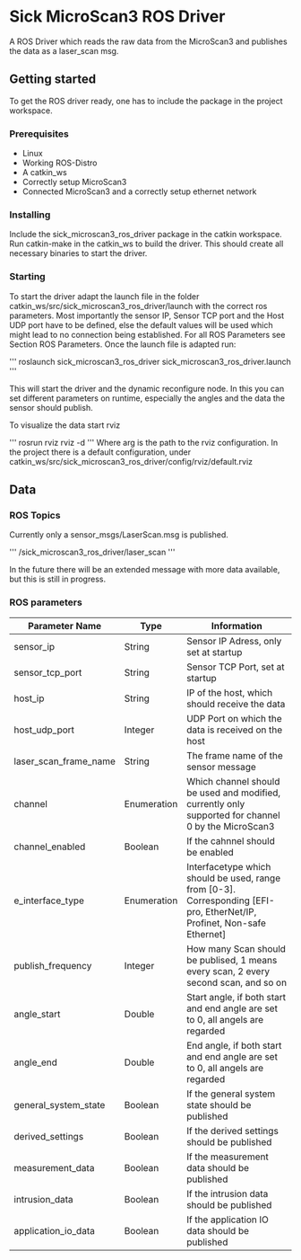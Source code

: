 # Sick MicroScan3 ROS Driver

A ROS Driver which reads the raw data from the MicroScan3 and publishes the data as a laser_scan msg.

## Getting started

To get the ROS driver ready, one has to include the package in the project workspace.

### Prerequisites

* Linux
* Working ROS-Distro
* A catkin_ws
* Correctly setup MicroScan3
* Connected MicroScan3 and a correctly setup ethernet network

### Installing

Include the sick_microscan3_ros_driver package in the catkin workspace.
Run catkin-make in the catkin_ws to build the driver.
This should create all necessary binaries to start the driver.

### Starting

To start the driver adapt the launch file in the folder catkin_ws/src/sick_microscan3_ros_driver/launch with the correct ros parameters.
Most importantly the sensor IP, Sensor TCP port and the Host UDP port have to be defined, else the default values will be used which might lead to no connection being established.
For all ROS Parameters see Section ROS Parameters.
Once the launch file is adapted run:

'''
roslaunch sick_microscan3_ros_driver sick_microscan3_ros_driver.launch 
'''

This will start the driver and the dynamic reconfigure node. In this you can set different parameters on runtime, especially the angles and the data the sensor should publish.

To visualize the data start rviz

'''
rosrun rviz rviz -d <arg> 
'''
Where arg is the path to the rviz configuration.
In the project there is a default configuration, under catkin_ws/src/sick_microscan3_ros_driver/config/rviz/default.rviz




## Data

### ROS Topics

Currently only a sensor_msgs/LaserScan.msg is published.

'''
/sick_microscan3_ros_driver/laser_scan
'''

In the future there will be an extended message with more data available, but this is still in progress.

### ROS parameters

| Parameter Name  | Type | Information |
| ------------- | ------------- | ------------- |
| sensor_ip | String  | Sensor IP Adress, only set at startup  |
| sensor_tcp_port  | String  | Sensor TCP Port, set at startup  |
| host_ip  | String  | IP of the host, which should receive the data  |
| host_udp_port  | Integer  | UDP Port on which the data is received on the host  |
| laser_scan_frame_name  | String  | The frame name of the sensor message  |
| channel  | Enumeration  | Which channel should be used and modified, currently only supported for channel 0 by the MicroScan3  |
| channel_enabled  | Boolean  | If the cahnnel should be enabled  |
| e_interface_type  | Enumeration  | Interfacetype which should be used, range from [0-3]. Corresponding [EFI-pro, EtherNet/IP, Profinet, Non-safe Ethernet]  |
| publish_frequency  | Integer  | How many Scan should be publised, 1 means every scan, 2 every second scan, and so on  |
| angle_start  | Double  | Start angle, if both start and end angle are set to 0, all angels are regarded  |
| angle_end  | Double  | End angle, if both start and end angle are set to 0, all angels are regarded  |
| general_system_state  | Boolean  | If the general system state should be published  |
| derived_settings  | Boolean  | If the derived settings should be published  |
| measurement_data  | Boolean  | If the measurement data should be published  |
| intrusion_data  | Boolean  | If the intrusion data should be published  |
| application_io_data  | Boolean  | If the application IO data should be published  |





